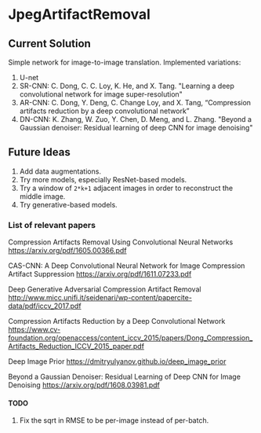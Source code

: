 # JpegArtifactRemoval

## Current Solution
Simple network for image-to-image translation. Implemented variations:
1. U-net
2. SR-CNN: C. Dong, C. C. Loy, K. He, and X. Tang. "Learning a deep convolutional network for image super-resolution"
3. AR-CNN: C. Dong, Y. Deng, C. Change Loy, and X. Tang, “Compression artifacts reduction by a deep convolutional network”
4. DN-CNN: K. Zhang, W. Zuo, Y. Chen, D. Meng, and L. Zhang. "Beyond a Gaussian denoiser: Residual learning of deep CNN for image denoising"

## Future Ideas
1. Add data augmentations.
2. Try more models, especially ResNet-based models.
3. Try a window of `2*k+1` adjacent images in order to reconstruct the middle image.
4. Try generative-based models.

### List of relevant papers
Compression Artifacts Removal Using Convolutional Neural Networks
https://arxiv.org/pdf/1605.00366.pdf

CAS-CNN: A Deep Convolutional Neural Network for Image Compression Artifact Suppression
https://arxiv.org/pdf/1611.07233.pdf

Deep Generative Adversarial Compression Artifact Removal
http://www.micc.unifi.it/seidenari/wp-content/papercite-data/pdf/iccv_2017.pdf

Compression Artifacts Reduction by a Deep Convolutional Network
https://www.cv-foundation.org/openaccess/content_iccv_2015/papers/Dong_Compression_Artifacts_Reduction_ICCV_2015_paper.pdf

Deep Image Prior
https://dmitryulyanov.github.io/deep_image_prior

Beyond a Gaussian Denoiser: Residual Learning of Deep CNN for Image Denoising
https://arxiv.org/pdf/1608.03981.pdf

#### TODO
1. Fix the sqrt in RMSE to be per-image instead of per-batch.
